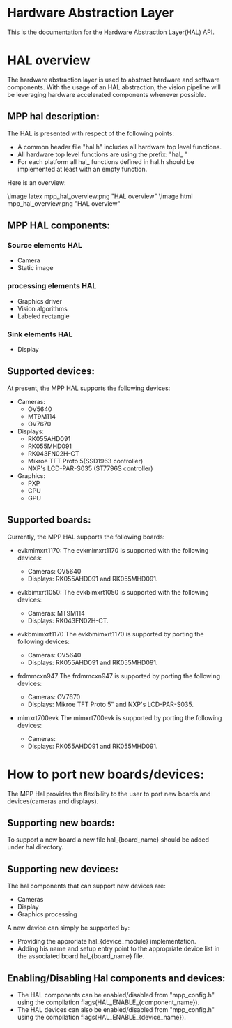 # Hardware Abstraction Layer

This is the documentation for the Hardware Abstraction Layer(HAL) API.

# HAL overview

The hardware abstraction layer is used to abstract hardware and software components.
With the usage of an HAL abstraction, the vision pipeline will be leveraging hardware accelerated components whenever possible.

## MPP hal description:

The HAL is presented with respect of the following points:

- A common header file "hal.h" includes all hardware top level functions.
- All hardware top level functions are using the prefix: "hal_ "
- For each platform all hal_ functions defined in hal.h should be implemented at least with an empty function.
 
Here is an overview:

\image latex mpp_hal_overview.png "HAL overview"
\image html mpp_hal_overview.png "HAL overview"

## MPP HAL components:

### Source elements HAL

- Camera
- Static image

### processing elements HAL

- Graphics driver
- Vision algorithms
- Labeled rectangle

### Sink elements HAL

- Display

## Supported devices:
At present, the MPP HAL supports the following devices:

- Cameras:
   * OV5640
   * MT9M114
   * OV7670
- Displays:
   * RK055AHD091
   * RK055MHD091
   * RK043FN02H-CT
   * Mikroe TFT Proto 5(SSD1963 controller)
   * NXP's LCD-PAR-S035 (ST7796S controller)
- Graphics:
   * PXP
   * CPU
   * GPU
## Supported boards:

Currently, the MPP HAL supports the following boards:

- evkmimxrt1170: 
The evkmimxrt1170 is supported with the following devices:
    * Cameras:  OV5640
    * Displays: RK055AHD091 and RK055MHD091.

- evkbimxrt1050:
The evkbimxrt1050 is supported with the following devices:
    * Cameras:  MT9M114
    * Displays: RK043FN02H-CT.

- evkbmimxrt1170
The evkbmimxrt1170 is supported by porting the following devices:
    * Cameras:  OV5640
    * Displays: RK055AHD091 and RK055MHD091.
    
- frdmmcxn947
The frdmmcxn947 is supported by porting the following devices:
    * Cameras:  OV7670
    * Displays: Mikroe TFT Proto 5" and NXP's LCD-PAR-S035.

- mimxrt700evk
The mimxrt700evk is supported by porting the following devices:
    * Cameras:  
    * Displays: RK055AHD091 and RK055MHD091.    
# How to port new boards/devices:
The MPP Hal provides the flexibility to the user to port new boards and devices(cameras and displays).
## Supporting new boards:
To support a new board a new file hal_{board_name} should be added under hal directory.
## Supporting new devices:
The hal components that can support new devices are:
- Cameras
- Display 
- Graphics processing

A new device can simply be supported by:
- Providing the approriate hal_{device_module} implementation.
- Adding his name and setup entry point to the appropriate device list in the associated board hal_{board_name} file.
## Enabling/Disabling Hal components and devices:
- The HAL components can be enabled/disabled from "mpp_config.h" using the compilation flags(HAL_ENABLE_{component_name}).
- The HAL devices can also be enabled/disabled from "mpp_config.h" using the compilation flags(HAL_ENABLE_{device_name}).

